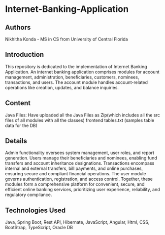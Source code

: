 # Internet-Banking-Application

## Authors
Nikhitha Konda - MS in CS from University of Central Florida

## Introduction
This repository is dedicated to the implementation of Internet Banking Application. An internet banking application comprises modules for account management, administration, beneficiaries, customers, nominees, transactions, and users. The account module handles account-related operations like creation, updates, and balance inquiries. 

## Content
Java Files:
Have uploaded all the Java Files as Zip(which includes all the src files of all modules with all the classes)
frontend tables.txt (samples table data for the DB)

## Details
Admin functionality oversees system management, user roles, and report generation. Users manage their beneficiaries and nominees, enabling fund transfers and account inheritance designations. Transactions encompass internal and external transfers, bill payments, and online purchases, ensuring secure and compliant financial operations. The user module governs authentication, registration, and access control. Together, these modules form a comprehensive platform for convenient, secure, and efficient online banking services, prioritizing user experience, reliability, and regulatory compliance.  

## Technologies Used
Java, Spring Boot, Rest API, Hibernate, JavaScript, Angular, Html, CSS, BootStrap, TypeScript, Oracle DB


